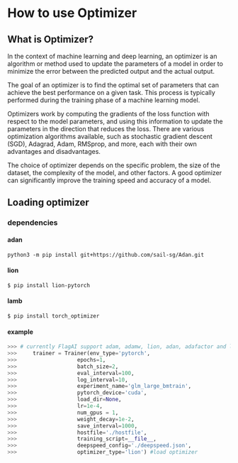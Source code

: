 # How to use Optimizer

## What is Optimizer?
In the context of machine learning and deep learning, 
an optimizer is an algorithm or method used to update the parameters of a model in order to minimize the error between the predicted output and the actual output.

The goal of an optimizer is to find the optimal set of parameters that can achieve the best performance on a given task. 
This process is typically performed during the training phase of a machine learning model.

Optimizers work by computing the gradients of the loss function with respect to the model parameters, 
and using this information to update the parameters in the direction that reduces the loss. 
There are various optimization algorithms available, 
such as stochastic gradient descent (SGD), Adagrad, Adam, RMSprop, and more, each with their own advantages and disadvantages.

The choice of optimizer depends on the specific problem, the size of the dataset, 
the complexity of the model, and other factors. 
A good optimizer can significantly improve the training speed and accuracy of a model.




## Loading optimizer

### dependencies
#### adan
```
python3 -m pip install git+https://github.com/sail-sg/Adan.git
```
#### lion
```
$ pip install lion-pytorch
```
#### lamb
```
$ pip install torch_optimizer
```
#### example
```python
>>> # currently FlagAI support adam, adamw, lion, adan, adafactor and lamb, which can be defined by setting optimizer_type when defining Trainer
>>>     trainer = Trainer(env_type='pytorch',
>>>                   epochs=1,
>>>                   batch_size=2,
>>>                   eval_interval=100,
>>>                   log_interval=10,
>>>                   experiment_name='glm_large_bmtrain',
>>>                   pytorch_device='cuda',
>>>                   load_dir=None,
>>>                   lr=1e-4,
>>>                   num_gpus = 1,
>>>                   weight_decay=1e-2,
>>>                   save_interval=1000,
>>>                   hostfile='./hostfile',
>>>                   training_script=__file__,
>>>                   deepspeed_config='./deepspeed.json',
>>>                   optimizer_type='lion') #load optimizer
```

